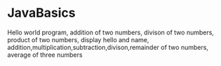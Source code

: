 # JavaBasics
Hello world program,
addition of two numbers,
divison of two numbers,
product of two numbers,
display hello and name,
addition,multiplication,subtraction,divison,remainder of two numbers,
average of three numbers

